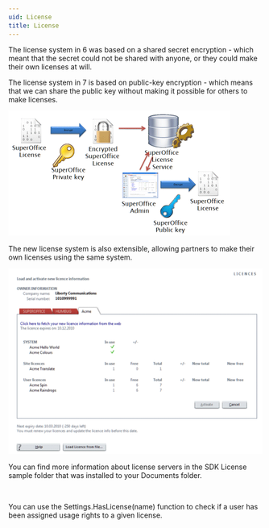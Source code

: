 ```yaml
---
uid: License
title: License
---
```


The license system in 6 was based on a shared secret encryption - which meant that the secret could not be shared with anyone, or they could make their own licenses at will.

The license system in 7 is based on public-key encryption - which means that we can share the public key without making it possible for others to make licenses.

![](../../images/new-license-system.gif)

The new license system is also extensible, allowing partners to make their own licenses using the same system.

![](../../images/admin-licenses.gif)

You can find more information about license servers in the SDK License sample folder that was installed to your Documents folder.

 

You can use the <see cref="ISettings.HasLicense">Settings.HasLicense</see>(name) function to check if a user has been assigned usage rights to a given license.
